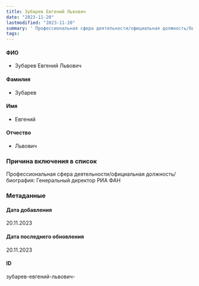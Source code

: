 ```yaml
---
title: Зубарев Евгений Львович
date: "2023-11-20"
lastmodified: "2023-11-20"
summary: ' Профессиональная сфера деятельности/официальная должность/биография\:.  Генеральный директор РИА ФАН'
tags: 
---
```

<!--# pp2-->
<!--## Фигурант-->
<!--### Личные данные-->
#### ФИО
- Зубарев Евгений Львович
#### Фамилия
- Зубарев
#### Имя
- Евгений
#### Отчество
- Львович
### Причина включения в список
Профессиональная сфера деятельности/официальная должность/биография:
 Генеральный директор РИА ФАН
### Метаданные
#### Дата добавления
20.11.2023
#### Дата последнего обновления
20.11.2023
#### ID
зубарев-евгений-львович-
<!--## END;-->
